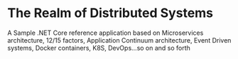# The Realm of Distributed Systems
A Sample .NET Core reference application based on Microservices architecture, 12/15 factors, Application Continuum architecture, Event Driven systems, Docker containers, K8S, DevOps...so on and so forth
